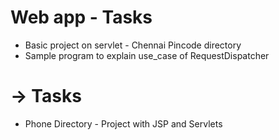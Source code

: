 # Web app - Tasks 

  * Basic project on servlet - Chennai Pincode directory
  * Sample program to explain use_case of RequestDispatcher
  
  # -> Tasks
  * Phone Directory - Project with JSP and Servlets
  


